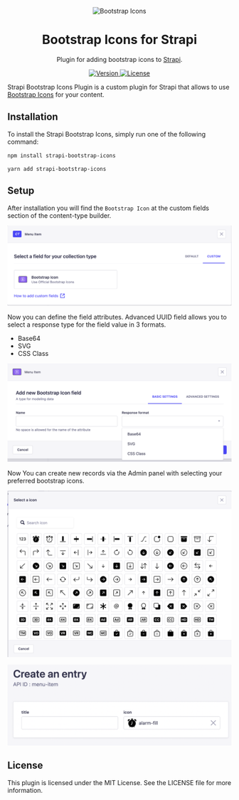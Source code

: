 <p align="center">
     <img src="https://getbootstrap.com/docs/5.2/assets/brand/bootstrap-logo-shadow.png" alt="Bootstrap Icons" width="100">
</p>

<h1 align="center">
  Bootstrap Icons for Strapi
</h1>

<p align="center">Plugin for adding bootstrap icons to <a href="https://strapi.io/" target="_blank">Strapi</a>.</p>

<p align="center">
  <a href="https://www.npmjs.com/package/strapi-bootstrap-icons">
    <img src="https://img.shields.io/npm/v/strapi-bootstrap-icons" alt="Version">
    <img src="https://img.shields.io/npm/l/strapi-bootstrap-icons" alt="License">
  </a>
</p>

Strapi Bootstrap Icons Plugin is a custom plugin for Strapi that allows to use [Bootstrap Icons](https://icons.getbootstrap.com/) for your content. 

## Installation

To install the Strapi Bootstrap Icons, simply run one of the following command:

```
npm install strapi-bootstrap-icons
```
```
yarn add strapi-bootstrap-icons
```

## Setup

After installation you will find the `Bootstrap Icon` at the custom fields section of the content-type builder.

![strapi bootstrap icons](./screenshot/screenshot-1.png)

Now you can define the field attributes. Advanced UUID field allows you to select a response type for the field value in 3 formats.

- Base64
- SVG
- CSS Class

![strapi bootstrap icons](./screenshot/screenshot-2.png)

Now You can create new records via the Admin panel with selecting your preferred bootstrap icons.

![strapi bootstrap icons](./screenshot/screenshot-3.png)


![strapi bootstrap icons](./screenshot/screenshot-4.png)


## License
This plugin is licensed under the MIT License. See the LICENSE file for more information.